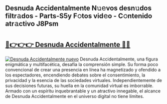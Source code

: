 ## Desnuda Accidentalmente N𝚞𝚎vos desn𝚞dos filtr𝚊dos - Parts-S5y F𝚘tos vid𝚎o - C𝚘ntenido atr𝚊ctivo J8Psm

# <h2><a href="http://mbaat0.tromn.icu/?c=Desnuda+Accidentalmente">🔗👉👉👉 Desnuda Accidentalmente 🔗🔗</a></h2>

[![Desnuda Accidentalmente nuevo](https://i.imgur.com/pEAQMta.gif)](http://mbaat0.tromn.icu/?c=Desnuda+Accidentalmente)
Desnuda Accidentalmente, una figura enigmática y multifacética, desafía la comprensión simple. Su forma poco convencional de crear una presencia en línea ha magnetizado y ofendido a los espectadores, encendiendo debates sobre el consentimiento, la privacidad y la esencia de las sociedades virtuales. Independientemente de sus decisiones futuras, su huella en la comunidad virtual es imborrable. Armado con un espíritu inquebrantable y un atractivo innegable, el alcance de Desnuda Accidentalmente en el universo digital no tiene límites.
